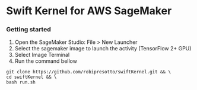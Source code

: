 # Swift Kernel for AWS SageMaker

### Getting started
1. Open the SageMaker Studio: File > New Launcher
2. Select the sagemaker image to launch the activity (TensorFlow 2+ GPU)
3. Select Image Terminal
4. Run the command bellow

```
git clone https://github.com/robipresotto/swiftKernel.git && \
cd swiftKernel && \
bash run.sh
```